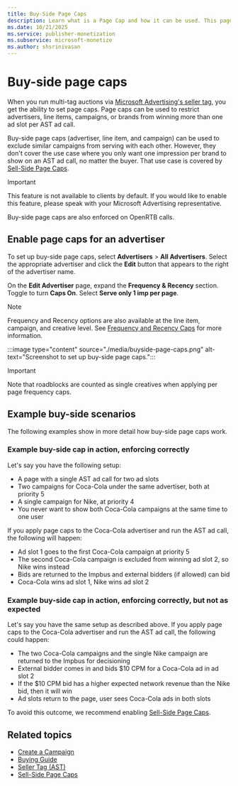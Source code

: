 ```yaml
---
title: Buy-Side Page Caps
description: Learn what is a Page Cap and how it can be used. This page also covers examples to show in more detail how buy-side page caps work.
ms.date: 10/21/2025
ms.service: publisher-monetization
ms.subservice: microsoft-monetize
ms.author: shsrinivasan
---
```



# Buy-side page caps

When you run multi-tag auctions via [Microsoft Advertising's seller tag](../seller-tag/seller-tag.md), you get the ability to set page caps. Page caps can be used to restrict advertisers, line items, campaigns, or brands from winning more than one ad slot per AST ad call.

Buy-side page caps (advertiser, line item, and campaign) can be used to exclude similar campaigns from serving with each other. However, they don't cover the use case where you only want one impression per brand to show on an AST ad call, no matter the buyer. That use case is covered by [Sell-Side Page Caps](sell-side-page-caps.md).

> [!IMPORTANT]
> This feature is not available to clients by default. If you would like to enable this feature, please speak with your Microsoft Advertising representative.
>
> Buy-side page caps are also enforced on OpenRTB calls.

## Enable page caps for an advertiser

To set up buy-side page caps, select **Advertisers** \>  **All Advertisers**. Select the appropriate advertiser and click the **Edit** button that appears to the right of the advertiser name.

On the **Edit Advertiser** page, expand the **Frequency & Recency** section. Toggle to turn **Caps On**. Select **Serve only 1 imp per page**.

> [!NOTE]
> Frequency and Recency options are also available at the line item, campaign, and creative level. See [Frequency and Recency Caps](frequency-and-recency-caps.md) for more information.

:::image type="content" source="./media/buyside-page-caps.png" alt-text="Screenshot to set up buy-side page caps.":::

> [!IMPORTANT]
> Note that roadblocks are counted as single creatives when applying per page frequency caps.

## Example buy-side scenarios

The following examples show in more detail how buy-side page caps work.

### Example buy-side cap in action, enforcing correctly

Let's say you have the following setup:

- A page with a single AST ad call for two ad slots
- Two campaigns for Coca-Cola under the same advertiser, both at priority 5
- A single campaign for Nike, at priority 4
- You never want to show both Coca-Cola campaigns at the same time to one user

If you apply page caps to the Coca-Cola advertiser and run the AST ad call, the following will happen:

- Ad slot 1 goes to the first Coca-Cola campaign at priority 5
- The second Coca-Cola campaign is excluded from winning ad slot 2, so Nike wins instead
- Bids are returned to the Impbus and external bidders (if allowed) can bid
- Coca-Cola wins ad slot 1, Nike wins ad slot 2

### Example buy-side cap in action, enforcing correctly, but not as expected

Let's say you have the same setup as described above. If you apply page caps to the Coca-Cola advertiser and run the AST ad call, the following could happen:

- The two Coca-Cola campaigns and the single Nike campaign are returned to the Impbus for decisioning
- External bidder comes in and bids $10 CPM for a Coca-Cola ad in ad slot 2
- If the $10 CPM bid has a higher expected network revenue than the Nike bid, then it will win
- Ad slots return to the page, user sees Coca-Cola ads in both slots

To avoid this outcome, we recommend enabling [Sell-Side Page Caps](sell-side-page-caps.md).

## Related topics

- [Create a Campaign](create-a-campaign.md)
- [Buying Guide](buying-guide.md)
- [Seller Tag (AST)](../seller-tag/seller-tag.md)
- [Sell-Side Page Caps](sell-side-page-caps.md)
